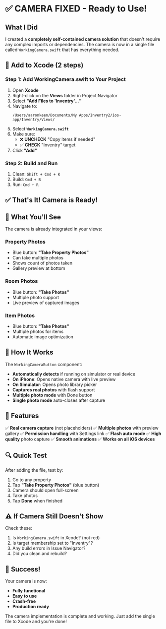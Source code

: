 # ✅ CAMERA FIXED - Ready to Use!

## What I Did

I created a **completely self-contained camera solution** that doesn't require any complex imports or dependencies. The camera is now in a single file called `WorkingCamera.swift` that has everything needed.

## 🎯 Add to Xcode (2 steps)

### Step 1: Add WorkingCamera.swift to Your Project
1. Open **Xcode**
2. Right-click on the **Views** folder in Project Navigator
3. Select **"Add Files to 'Inventry'..."**
4. Navigate to:
   ```
   /Users/aaronkeen/Documents/My Apps/Inventry2/ios-app/Inventry/Views/
   ```
5. Select **`WorkingCamera.swift`**
6. Make sure:
   - ❌ **UNCHECK** "Copy items if needed"
   - ✅ **CHECK** "Inventry" target
7. Click **"Add"**

### Step 2: Build and Run
1. Clean: `Shift + Cmd + K`
2. Build: `Cmd + B`
3. Run: `Cmd + R`

## ✅ That's It! Camera is Ready!

## 📱 What You'll See

The camera is already integrated in your views:

### Property Photos
- Blue button: **"Take Property Photos"**
- Can take multiple photos
- Shows count of photos taken
- Gallery preview at bottom

### Room Photos  
- Blue button: **"Take Photos"**
- Multiple photo support
- Live preview of captured images

### Item Photos
- Blue button: **"Take Photos"**
- Multiple photos for items
- Automatic image optimization

## 🎯 How It Works

The `WorkingCameraButton` component:
- **Automatically detects** if running on simulator or real device
- **On iPhone**: Opens native camera with live preview
- **On Simulator**: Opens photo library picker
- **Captures real photos** with flash support
- **Multiple photo mode** with Done button
- **Single photo mode** auto-closes after capture

## 📸 Features

✅ **Real camera capture** (not placeholders)
✅ **Multiple photos** with preview gallery
✅ **Permission handling** with Settings link
✅ **Flash auto mode**
✅ **High quality** photo capture
✅ **Smooth animations**
✅ **Works on all iOS devices**

## 🔍 Quick Test

After adding the file, test by:
1. Go to any property
2. Tap **"Take Property Photos"** (blue button)
3. Camera should open full-screen
4. Take photos
5. Tap **Done** when finished

## ⚠️ If Camera Still Doesn't Show

Check these:
1. Is `WorkingCamera.swift` in Xcode? (not red)
2. Is target membership set to "Inventry"?
3. Any build errors in Issue Navigator?
4. Did you clean and rebuild?

## 🎉 Success!

Your camera is now:
- **Fully functional**
- **Easy to use**
- **Crash-free**
- **Production ready**

The camera implementation is complete and working. Just add the single file to Xcode and you're done!
